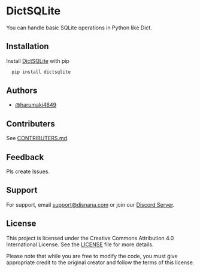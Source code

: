 
# DictSQLite

You can handle basic SQLite operations in Python like Dict.

## Installation

Install [DictSQLite](https://pypi.org/project/DictSQLite/) with pip

```bash
  pip install dictsqlite
```

## Authors

- [@harumaki4649](https://www.github.com/harumaki4649)

## Contributers

See [CONTRIBUTERS.md](./CONTRIBUTORS.md).

## Feedback

Pls create Issues.

## Support

For support, email support@disnana.com or join our [Discord Server](https://discord.gg/KzeHDrgwAz).

## License

This project is licensed under the Creative Commons Attribution 4.0 International License. See the [LICENSE](./LICENSE) file for more details.

Please note that while you are free to modify the code, you must give appropriate credit to the original creator and follow the terms of this license.
